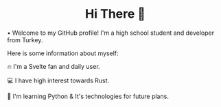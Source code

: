 <h1 align="center">Hi There 👋</h1>

• Welcome to my GitHub profile! I'm a high school student and developer from Turkey.

Here is some information about myself:

🔥 I'm a Svelte fan and daily user.

💻 I have high interest towards Rust.

📖 I'm learning Python & It's technologies for future plans.
